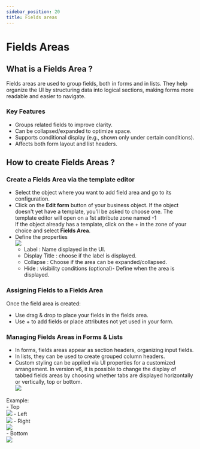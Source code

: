 ```yaml
---
sidebar_position: 20
title: Fields areas
---
```


# Fields Areas

## What is a Fields Area ?

Fields areas are used to group fields, both in forms and in lists. They help organize the UI by structuring data into logical sections, making forms more readable and easier to navigate.  

### Key Features
- Groups related fields to improve clarity.
- Can be collapsed/expanded to optimize space.
- Supports conditional display (e.g., shown only under certain conditions).
- Affects both form layout and list headers.

## How to create Fields Areas ?

### Create a Fields Area via the template editor
- Select the object where you want to add field area and go to its configuration.  
- Click on the **Edit form** button of your business object. If the object doesn't yet have a template, you'll be asked to choose one. The template editor will open on a 1st attribute zone named <Objectname>-1  
If the object already has a template, click on the + in the zone of your choice and select **Fields Area**.  
- Define the properties    
  ![](img/fields-areas/fieldsarea1.png)  
    - Label : Name displayed in the UI.  
    - Display Title : choose if the label is displayed.  
    - Collapse : Choose if the area can be expanded/collapsed.  
    - Hide : visibility conditions (optional)- Define when the area is displayed.  
  
### Assigning Fields to a Fields Area   
Once the field area is created:

- Use drag & drop to place your fields in the fields area.  
- Use + to add fields or place attributes not yet used in your form.  
 

### Managing Fields Areas in Forms & Lists    

- In forms, fields areas appear as section headers, organizing input fields.
- In lists, they can be used to create grouped column headers.
- Custom styling can be applied via UI properties for a customized arrangement.
  In version v6, it is possible to change the display of tabbed fields areas by choosing whether tabs are displayed horizontally or vertically, top or bottom.  
  ![](img/fields-areas/fieldsarea2.png) 
   
Example:  
    - Top  
   ![](img/fields-areas/fieldsarea3.png)
    - Left   
  ![](img/fields-areas/fieldsarea4.png)
    - Right  
  ![](img/fields-areas/fieldsarea5.png)  
    - Bottom   
  ![](img/fields-areas/fieldsarea6.png) 



